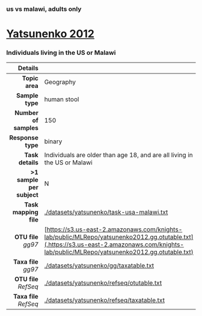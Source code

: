 ### us vs malawi, adults only
# [Yatsunenko 2012]( ../docs/yatsunenko.html )
### Individuals living in the US or Malawi

| Details                   |                                                           |
| ------------------------: |-----------------------------------------------------------|
| **Topic area**                | Geography                                                |
| **Sample type**               | human stool                                         |
| **Number of samples**         | 150                                         |
| **Response type**             | binary                                           |
| **Task details**              | Individuals are older than age 18, and are all living in the US or Malawi                                  |
| **>1 sample per subject**     | N                                        |
| **Task mapping file**         | [./datasets/yatsunenko/task-usa-malawi.txt](../datasets/yatsunenko/task-usa-malawi.txt)                                 |
| **OTU file** *gg97*           | [https://s3.us-east-2.amazonaws.com/knights-lab/public/MLRepo/yatsunenko2012.gg.otutable.txt](.https://s3.us-east-2.amazonaws.com/knights-lab/public/MLRepo/yatsunenko2012.gg.otutable.txt)                             |
| **Taxa file** *gg97*          | [./datasets/yatsunenko/gg/taxatable.txt](../datasets/yatsunenko/gg/taxatable.txt)                          |
| **OTU file** *RefSeq*         | [./datasets/yatsunenko/refseq/otutable.txt](../datasets/yatsunenko/refseq/otutable.txt)                    |
| **Taxa file** *RefSeq*        | [./datasets/yatsunenko/refseq/taxatable.txt](../datasets/yatsunenko/refseq/taxatable.txt)                  |